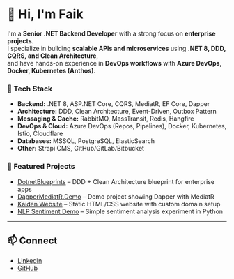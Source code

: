 # 👋 Hi, I'm Faik

I'm a **Senior .NET Backend Developer** with a strong focus on **enterprise projects**.  
I specialize in building **scalable APIs and microservices** using **.NET 8, DDD, CQRS, and Clean Architecture**,  
and have hands-on experience in **DevOps workflows** with **Azure DevOps, Docker, Kubernetes (Anthos)**.

### 🔧 Tech Stack
- **Backend:** .NET 8, ASP.NET Core, CQRS, MediatR, EF Core, Dapper  
- **Architecture:** DDD, Clean Architecture, Event-Driven, Outbox Pattern  
- **Messaging & Cache:** RabbitMQ, MassTransit, Redis, Hangfire  
- **DevOps & Cloud:** Azure DevOps (Repos, Pipelines), Docker, Kubernetes, Istio, Cloudflare  
- **Databases:** MSSQL, PostgreSQL, ElasticSearch  
- **Other:** Strapi CMS, GitHub/GitLab/Bitbucket

### 📌 Featured Projects
- [DotnetBlueprints](https://github.com/Faik442/dotnetblueprints) – DDD + Clean Architecture blueprint for enterprise apps  
- [DapperMediatR.Demo](https://github.com/Faik442/DapperMediatR.Demo) – Demo project showing Dapper with MediatR  
- [Kaiden Website](https://github.com/Faik442/kaiden-website) – Static HTML/CSS website with custom domain setup  
- [NLP Sentiment Demo](https://github.com/Faik442/nlp-sentiment-demo) – Simple sentiment analysis experiment in Python  

---

## 📫 Connect
- [LinkedIn](https://www.linkedin.com/in/faiky%C3%BCcesoy/) 
- [GitHub](https://github.com/Faik442)
